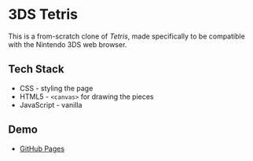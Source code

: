 # 3DS Tetris
This is a from-scratch clone of _Tetris_, made specifically to be compatible with the Nintendo 3DS web browser.

## Tech Stack
* CSS - styling the page
* HTML5 - `<canvas>` for drawing the pieces
* JavaScript - vanilla

## Demo
* [GitHub Pages](https://gamingmedley.github.io/3ds-tetris/#tetris)
